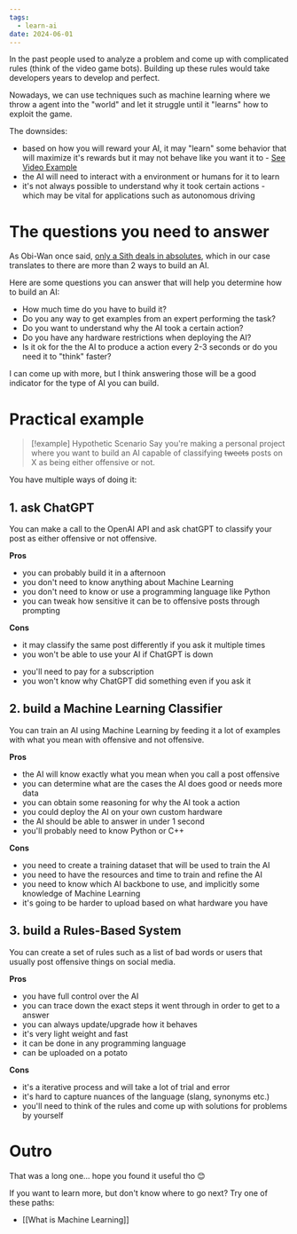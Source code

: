 ```yaml
---
tags:
  - learn-ai
date: 2024-06-01
---
```


In the past people used to analyze a problem and come up with complicated rules (think of the video game bots). Building up these rules would take developers years to develop and perfect. 

Nowadays, we can use techniques such as machine learning where we throw a agent into the "world" and let it struggle until it "learns" how to exploit the game. 

The downsides:
* based on how you will reward your AI, it may "learn" some behavior that will maximize it's rewards but it may not behave like you want it to - [See Video Example](https://www.youtube.com/watch?v=L_4BPjLBF4E)
* the AI will need to interact with a environment or humans for it to learn
* it's not always possible to understand why it took certain actions - which may be vital for applications such as autonomous driving

# The questions you need to answer

As Obi-Wan once said, [only a Sith deals in absolutes](https://www.youtube.com/watch?v=kVu_yMEhUfM), which in our case translates to there are more than 2 ways to build an AI. 

Here are some questions you can answer that will help you determine how to build an AI:
* How much time do you have to build it?
* Do you any way to get examples from an expert performing the task?
* Do you want to understand why the AI took a certain action?
* Do you have any hardware restrictions when deploying the AI?
* Is it ok for the the AI to produce a action every 2-3 seconds or do you need it to "think" faster?

I can come up with more, but I think answering those will be a good indicator for the type of AI you can build.

# Practical example

> [!example] Hypothetic Scenario
> Say you're making a personal project where you want to build an AI capable of classifying ~~tweets~~ posts on X as being either offensive or not.

You have multiple ways of doing it:
## 1. ask ChatGPT
You can make a call to the OpenAI API and ask chatGPT to classify your post as either offensive or not offensive.

**Pros**
- you can probably build it in a afternoon
- you don't need to know anything about Machine Learning
- you don't need to know or use a programming language like Python
- you can tweak how sensitive it can be to offensive posts through prompting

 **Cons**
- it may classify the same post differently if you ask it multiple times
- you won't be able to use your AI if ChatGPT is down
* you'll need to pay for a subscription 
* you won't know why ChatGPT did something even if you ask it

## 2. build a Machine Learning Classifier
You can train an AI using Machine Learning by feeding it a lot of examples with what you mean with offensive and not offensive.

**Pros**
* the AI will know exactly what you mean when you call a post offensive
* you can determine what are the cases the AI does good or needs more data
* you can obtain some reasoning for why the AI took a action
* you could deploy the AI on your own custom hardware
* the AI should be able to answer in under 1 second
* you'll probably need to know Python or C++

**Cons**
* you need to create a training dataset that will be used to train the AI
* you need to have the resources and time to train and refine the AI
* you need to know which AI backbone to use, and implicitly some knowledge of Machine Learning
* it's going to be harder to upload based on what hardware you have
## 3. build a Rules-Based System
You can create a set of rules such as a list of bad words or users that usually post offensive things on social media. 

**Pros**
* you have full control over the AI
* you can trace down the exact steps it went through in order to get to a answer
* you can always update/upgrade how it behaves
* it's very light weight and fast
* it can be done in any programming language
* can be uploaded on a potato

**Cons**
* it's a iterative process and will take a lot of trial and error
* it's hard to capture nuances of the language (slang, synonyms etc.)
* you'll need to think of the rules and come up with solutions for problems by yourself

# Outro

That was a long one... hope you found it useful tho 😊

If you want to learn more, but don't know where to go next? Try one of these paths:
* [[What is Machine Learning]]
